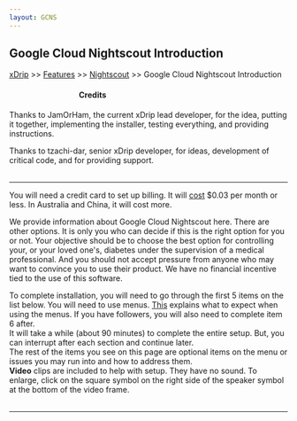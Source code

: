 ```yaml
---
layout: GCNS
---
```


## Google Cloud Nightscout Introduction  
[xDrip](../../README.md) >> [Features](../Features_page.md) >> [Nightscout](../Nightscout_page.md) >> Google Cloud Nightscout Introduction  
  
####          **Credits**  
Thanks to JamOrHam, the current xDrip lead developer, for the idea, putting it together, implementing the installer, testing everything, and providing instructions.  

Thanks to tzachi-dar, senior xDrip developer, for ideas, development of critical code, and for providing support.  
<br/>  
  
---  
  
 
You will need a credit card to set up billing.  It will [cost](./NS_FreeTier.md) $0.03 per month or less.  In Australia and China, it will cost more.  
  
We provide information about Google Cloud Nightscout here.  There are other options.  It is only you who can decide if this is the right option for you or not.  Your objective should be to choose the best option for controlling your, or your loved one's, diabetes under the supervision of a medical professional.  And you should not accept pressure from anyone who may want to convince you to use their product.  We have no financial incentive tied to the use of this software.  
  
To complete installation, you will need to go through the first 5 items on the list below.  You will need to use menus.  [This](./HowToMenu.md) explains what to expect when using the menus.  If you have followers, you will also need to complete item 6 after.  
It will take a while (about 90 minutes) to complete the entire setup.  But, you can interrupt after each section and continue later.  
The rest of the items you see on this page are optional items on the menu or issues you may run into and how to address them.  
**Video** clips are included to help with setup.  They have no sound.  To enlarge, click on the square symbol on the right side of the speaker symbol at the bottom of the video frame.  
<br/>  
  
---  

  
